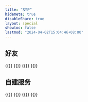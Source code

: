 ```yaml
---
title: "友链"
hidemeta: true
disableShare: true
layout: special
showtoc: false
lastmod: "2024-04-02T15:04:46+08:00"
---
```


## 好友

{{<friendLink logo="https://blog.kimiblock.top/img/Logo.webp" title="Kimiblock's Blog" word="Who host kimiblock.top." url="https://blog.kimiblock.top/">}}
{{<friendLink logo="https://lab.gb0.dev/img/avatar_hu18259482115027619534.png" title="/var/log/gblab" word="此处会不定时产生包含大量废话的日志文件" url="https://lab.gb0.dev/">}}
{{<friendLink logo="https://shadowrz.github.io/assets/avatar.png" title="ShadowRZ's Blog" word="Where something happens." url="https://shadowrz.github.io/blog/">}}
{{<friendLink logo="http://q1.qlogo.cn/g?b=qq&nk=1255342403&s=640" title="OceanPresent" word="Can you hear me?" url="https://oceanpresent.art/">}}

## 自建服务

{{<friendLink logo="https://img.yurzi.net/favicon.ico" title="Yurzi's Image Repo" word="Fox and cat will keep your image" url="https://img.yurzi.net/">}}
{{<friendLink logo="https://cloud.yurzi.net/static/img/cloudreve.svg" title="Yurzi Cloud" word="Fox and cat will keep your data" url="https://cloud.yurzi.net/">}}
{{<friendLink logo="https://pwd.yurzi.net/favicon.ico" title="Yurzi's Vaultwarden" word="Fox and cat will keep your password" url="https://pwd.yurzi.net/">}}
{{<friendLink logo="https://push.yurzi.net/static/media/ntfy-d7abf07b.svg" title="Yurzi's Ntfy" word="Fox and cat will remember to notify you" url="https://push.yurzi.net/">}}
